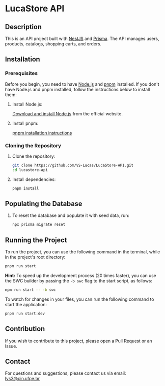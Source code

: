 # LucaStore API

## Description

This is an API project built with [NestJS](https://nestjs.com/) and [Prisma](https://www.prisma.io/). The API manages users, products, catalogs, shopping carts, and orders.

## Installation

### Prerequisites

Before you begin, you need to have [Node.js](https://nodejs.org/) and [pnpm](https://pnpm.io/installation) installed. If you don't have Node.js and pnpm installed, follow the instructions below to install them:

1. Install Node.js:

    [Download and install Node.js](https://nodejs.org/) from the official website.

2. Install pnpm:

    [pnpm installation instructions](https://pnpm.io/installation)

### Cloning the Repository

1. Clone the repository:

    ```bash
    git clone https://github.com/VS-Lucas/LucaStore-API.git
    cd lucastore-api
    ```

2. Install dependencies:

    ```bash
    pnpm install
    ```

## Populating the Database

1. To reset the database and populate it with seed data, run:

    ```bash
    npx prisma migrate reset
    ```

## Running the Project

To run the project, you can use the following command in the terminal, while in the project's root directory:

```bash
pnpm run start
```

**Hint:**
To speed up the development process (20 times faster), you can use the SWC builder by passing the `-b swc` flag to the start script, as follows:

```bash
npm run start -- -b swc
```

To watch for changes in your files, you can run the following command to start the application:

```bash
pnpm run start:dev
```

## Contribution

If you wish to contribute to this project, please open a Pull Request or an Issue.

## Contact

For questions and suggestions, please contact us via email: lvs3@cin.ufpe.br
